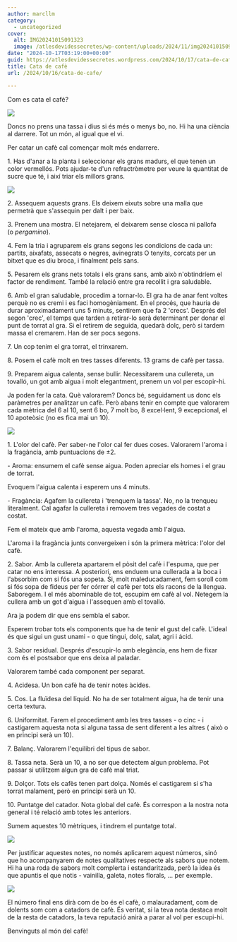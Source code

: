 ```yaml
---
author: marcllm
category:
  - uncategorized
cover:
  alt: IMG20241015091323
  image: /atlesdevidessecretes/wp-content/uploads/2024/11/img20241015091323.jpg
date: "2024-10-17T03:19:00+00:00"
guid: https://atlesdevidessecretes.wordpress.com/2024/10/17/cata-de-cafe/
title: Cata de cafè
url: /2024/10/16/cata-de-cafe/

---
```

Com es cata el cafè?

![](/atlesdevidessecretes/wp-content/uploads/2024/10/img202410150913234697565022865853633.jpg?w=1024)

Doncs no prens una tassa i dius si és més o menys bo, no. Hi ha una ciència al darrere. Tot un món, al igual que el vi.

Per catar un cafè cal començar molt més endarrere.

1\. Has d'anar a la planta i seleccionar els grans madurs, el que tenen un color vermellós. Pots ajudar-te d'un refractròmetre per veure la quantitat de sucre que té, i així triar els millors grans.

![](/atlesdevidessecretes/wp-content/uploads/2024/10/image-6.jpg?w=1024)

2\. Assequem aquests grans. Els deixem eixuts sobre una malla que permetrà que s'assequin per dalt i per baix.

3\. Prenem una mostra. El netejarem, el deixarem sense closca ni pallofa (o _pergamino_).

4\. Fem la tria i agruparem els grans segons les condicions de cada un: partits, aixafats, assecats o negres, avinegrats O tenyits, corcats per un bitxet que es diu broca, i finalment pels sans.

5\. Pesarem els grans nets totals i els grans sans, amb això n'obtindríem el factor de rendiment. També la relació entre gra recollit i gra saludable.

6\. Amb el gran saludable, procedim a tornar-lo. El gra ha de anar fent voltes perquè no es cremi i es faci homogèniament. En el procés, que hauria de durar aproximadament uns 5 minuts, sentirem que fa 2 'crecs'. Després del segon 'crec', el temps que tarden a retirar-lo serà determinant per donar el punt de torrat al gra. Si el retirem de seguida, quedarà dolç, però si tardem massa el cremarem. Han de ser pocs segons.

7\. Un cop tenim el gra torrat, el trinxarem.

8\. Posem el cafè molt en tres tasses diferents. 13 grams de cafè per tassa.

9\. Preparem aigua calenta, sense bullir. Necessitarem una cullereta, un tovalló, un got amb aigua i molt elegantment, prenem un vol per escopir-hi.

Ja poden fer la cata. Què valorarem? Doncs bé, seguidament us donc els paràmetres per analitzar un cafè. Però abans tenir en compte que valorarem cada mètrica del 6 al 10, sent 6 bo, 7 molt bo, 8 excel·lent, 9 excepcional, el 10 apoteòsic (no es fica mai un 10).

![](/atlesdevidessecretes/wp-content/uploads/2024/10/image-4.jpg?w=1024)

1\. L'olor del cafè. Per saber-ne l'olor cal fer dues coses. Valorarem l'aroma i la fragància, amb puntuacions de ±2.

\- Aroma: ensumem el cafè sense aigua. Poden apreciar els homes i el grau de torrat.

Evoquem l'aigua calenta i esperem uns 4 minuts.

\- Fragància: Agafem la cullereta i 'trenquem la tassa'. No, no la trenqueu literalment. Cal agafar la cullereta i removem tres vegades de costat a costat.

Fem el mateix que amb l'aroma, aquesta vegada amb l'aigua.

L'aroma i la fragància junts convergeixen i són la primera mètrica: l'olor del cafè.

2\. Sabor. Amb la cullereta apartarem el pòsit del cafè i l'espuma, que per catar no ens interessa. A posteriori, ens enduem una cullerada a la boca i l'absorbim com si fós una sopeta. Si, molt maleducadament, fem soroll com si fós sopa de fideus per fer córrer el cafè per tots els racons de la llengua. Saboregem. I el més abominable de tot, escupim em cafè al vol. Netegem la cullera amb un got d'aigua i l'assequen amb el tovalló.

Ara ja podem dir que ens sembla el sabor.

Esperem trobar tots els components que ha de tenir el gust del cafè. L'ideal és que sigui un gust unami - o que tingui, dolç, salat, agri i ácid.

3\. Sabor residual. Després d'escupir-lo amb elegància, ens hem de fixar com és el postsabor que ens deixa al paladar.

Valorarem també cada component per separat.

4\. Acidesa. Un bon cafè ha de tenir notes àcides.

5\. Cos. La fluïdesa del líquid. No ha de ser totalment aigua, ha de tenir una certa textura.

6\. Uniformitat. Farem el procediment amb les tres tasses - o cinc - i castigarem aquesta nota si alguna tassa de sent diferent a les altres ( això o en principi serà un 10).

7\. Balanç. Valorarem l'equilibri del tipus de sabor.

8\. Tassa neta. Serà un 10, a no ser que detectem algun problema. Pot passar si utilitzem algun gra de cafè mal triat.

9\. Dolçor. Tots els cafès tenen part dolça. Només el castigarem si s'ha torrat malament, però en principi serà un 10.

10\. Puntatge del catador. Nota global del cafè. És correspon a la nostra nota general i té relació amb totes les anteriors.

Sumem aquestes 10 mètriques, i tindrem el puntatge total.

![](/atlesdevidessecretes/wp-content/uploads/2024/10/image-5.jpg?w=1024)

Per justificar aquestes notes, no només aplicarem aquest números, sinó que ho acompanyarem de notes qualitatives respecte als sabors que notem. Hi ha una roda de sabors molt complerta i estandaritzada, però la idea és que apuntis el que notis - vainilla, galeta, notes florals, ... per exemple.

![](/atlesdevidessecretes/wp-content/uploads/2024/10/image-5-1.jpg?w=1024)

El número final ens dirà com de bo és el cafè, o malauradament, com de dolents som com a catadors de cafè. És veritat, si la teva nota destaca molt de la resta de catadors, la teva reputació anirà a parar al vol per escupi-hi.

Benvinguts al món del cafè!

